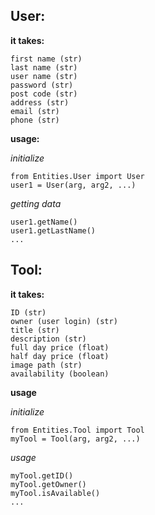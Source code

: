## User:
  
**it takes:**

    first name (str)
    last name (str)
    user name (str)
    password (str)
    post code (str)
    address (str)
    email (str)
    phone (str)
   
**usage:**
    
   *initialize*
   
    from Entities.User import User
    user1 = User(arg, arg2, ...)
    
   *getting data*
   
    user1.getName()
    user1.getLastName()
    ...

## Tool:

**it takes:**
    
    ID (str)
    owner (user login) (str)
    title (str)
    description (str)
    full day price (float)
    half day price (float)
    image path (str)
    availability (boolean)
    
**usage**

*initialize*

    from Entities.Tool import Tool
    myTool = Tool(arg, arg2, ...)
    
 *usage*
 
    myTool.getID()
    myTool.getOwner()
    myTool.isAvailable()
    ...
